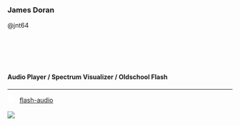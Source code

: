 ### James Doran
@jnt64

<br><br>
---
#### Audio Player / Spectrum Visualizer / Oldschool Flash
---
[<img src="images/github-mark-white.svg" height="15px">](https://github.com/romanjades/flash-audio) &nbsp; [flash-audio](https://github.com/romanjades/flash-audio)
<br>
<br>
[<img src="images/mp3-equalizer-player.gif" height="50px">](https://github.com/romanjades/flash-audio)
<br><br><br>

<!-- [![GitHub Trends SVG](https://api.githubtrends.io/user/svg/jnt64/langs)](https://githubtrends.io) -->

<!--
---
#### Video Player / Multi Synchonization / C++, Electron, Chromium NACL/Pepper
---
[<img src="images/github-mark-white.svg" height="15px">](https://github.com/jnt64/jnt64-video) &nbsp; [jnt64-video](https://github.com/jnt64/jnt64-video)
<br><br><br>

---
#### Finance Automator / mintapi / Python, Docker
---
[<img src="images/github-mark-white.svg" height="15px">](https://github.com/jnt64/jnt64-finance) &nbsp; [jnt64-finance](https://github.com/jnt64/jnt64-finance)
<br><br><br>
-->
